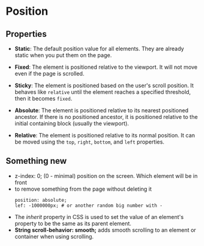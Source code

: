 <!-- TODO: make it better, add more info about position -->
# Position
## Properties

- **Static**: The default position value for all elements. They are already static when you put them on the page.

- **Fixed**: The element is positioned relative to the viewport. It will not move even if the page is scrolled.

- **Sticky**: The element is positioned based on the user's scroll position. It behaves like `relative` until the element reaches a specified threshold, then it becomes `fixed`.

- **Absolute**: The element is positioned relative to its nearest positioned ancestor. If there is no positioned ancestor, it is positioned relative to the initial containing block (usually the viewport).

- **Relative**: The element is positioned relative to its normal position. It can be moved using the `top`, `right`, `bottom`, and `left` properties.

## Something new

- z-index: 0; (0 - minimal) position on the screen. Which element will be in front
- to remove something from the page without deleting it
  ```
  position: absolute;
  lef: -1000000px; # or another random big number with -
  ```
- The *inherit* property in CSS is used to set the value of an element's property to be the same as its parent element.
- **String scroll-behavior: smooth;** adds smooth scrolling to an element or container when using scrolling.